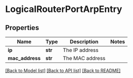# LogicalRouterPortArpEntry

## Properties
Name | Type | Description | Notes
------------ | ------------- | ------------- | -------------
**ip** | **str** | The IP address | 
**mac_address** | **str** | The MAC address | 

[[Back to Model list]](../README.md#documentation-for-models) [[Back to API list]](../README.md#documentation-for-api-endpoints) [[Back to README]](../README.md)

